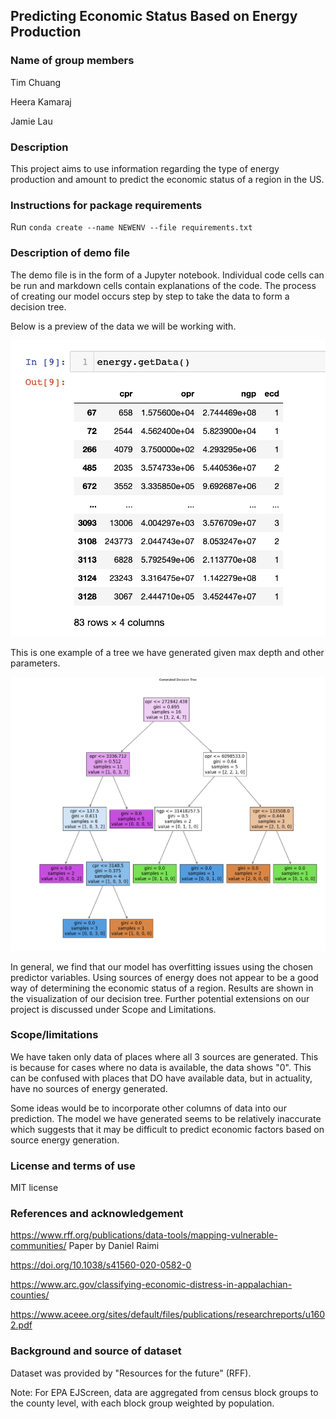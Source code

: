## Predicting Economic Status Based on Energy Production

### Name of group members

Tim Chuang

Heera Kamaraj

Jamie Lau

### Description

This project aims to use information regarding the type of energy production and amount to predict the economic status of a region in the US.

### Instructions for package requirements

Run ```conda create --name NEWENV --file requirements.txt```

### Description of demo file

The demo file is in the form of a Jupyter notebook. Individual code cells can be run and markdown cells contain explanations of the code. The process of creating our model occurs step by step to take the data to form a decision tree.

Below is a preview of the data we will be working with.

![Data preview](/images/dataframe.png)

This is one example of a tree we have generated given max depth and other parameters.

![Tree](/images/tree.png)

In general, we find that our model has overfitting issues using the chosen predictor variables. Using sources of energy does not appear to be a good way of determining the economic status of a region. Results are shown in the visualization of our decision tree. Further potential extensions on our project is discussed under Scope and Limitations.

### Scope/limitations

We have taken only data of places where all 3 sources are generated. This is because for cases where no data is available, the data shows "0". This can be confused with places that DO have available data, but in actuality, have no sources of energy generated.

Some ideas would be to incorporate other columns of data into our prediction. The model we have generated seems to be relatively inaccurate which suggests that it may be difficult to predict economic factors based on source energy generation.

### License and terms of use

MIT license

### References and acknowledgement

https://www.rff.org/publications/data-tools/mapping-vulnerable-communities/
Paper by Daniel Raimi

https://doi.org/10.1038/s41560-020-0582-0

https://www.arc.gov/classifying-economic-distress-in-appalachian-counties/

https://www.aceee.org/sites/default/files/publications/researchreports/u1602.pdf

### Background and source of dataset

Dataset was provided by "Resources for the future" (RFF).

Note: For EPA EJScreen, data are aggregated from census block groups to the county level, with each block group weighted by population.
